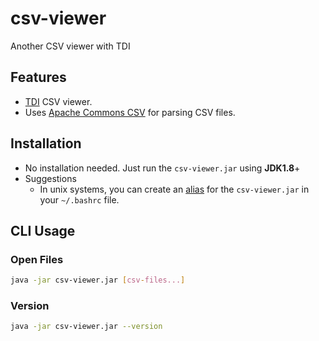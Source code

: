 # csv-viewer
Another CSV viewer with TDI

## Features
* [TDI](https://en.wikipedia.org/wiki/Tab_(GUI)) CSV viewer.
* Uses [Apache Commons CSV](https://commons.apache.org/proper/commons-csv/) for parsing CSV files.

## Installation
* No installation needed. Just run the `csv-viewer.jar` using **JDK1.8**+
* Suggestions
  * In unix systems, you can create an [alias](https://en.wikipedia.org/wiki/Alias_%28command%29) for the `csv-viewer.jar` in your `~/.bashrc` file.
  

## CLI Usage

### Open Files
```bash
java -jar csv-viewer.jar [csv-files...]
```

### Version
```bash
java -jar csv-viewer.jar --version
```
